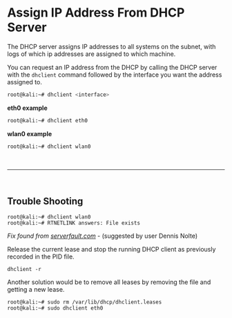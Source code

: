 # Assign IP Address From DHCP Server
The DHCP server assigns IP addresses to all systems on the subnet, with logs of which ip addresses are assigned to which machine.

You can request an IP address from the DHCP by calling the DHCP server with the `dhclient` command followed by the interface you want the address assigned to.

```bash
root@kali:~# dhclient <interface>
```

**eth0 example**
```bash
root@kali:~# dhclient eth0
```

**wlan0 example**
```bash
root@kali:~# dhclient wlan0
```

<br>
<hr>
<br>

## Trouble Shooting
```
root@kali:~# dhclient wlan0
root@kali:~# RTNETLINK answers: File exists
```

*Fix found from [serverfault.com](https://serverfault.com/questions/601450/dhclient-what-does-rtnetlink-answers-file-exists-mean)* - (suggested by user Dennis Nolte)

Release  the  current  lease  and  stop the running DHCP client as previously recorded in the PID file.
```shell
dhclient -r
```

Another solution would be to remove all leases by removing the file and getting a new lease.
```shell
root@kali:~# sudo rm /var/lib/dhcp/dhclient.leases
root@kali:~# sudo dhclient eth0
```
